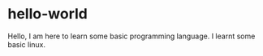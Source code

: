 # hello-world
Hello,
I am here to learn some basic programming language. 
I learnt some basic linux.
